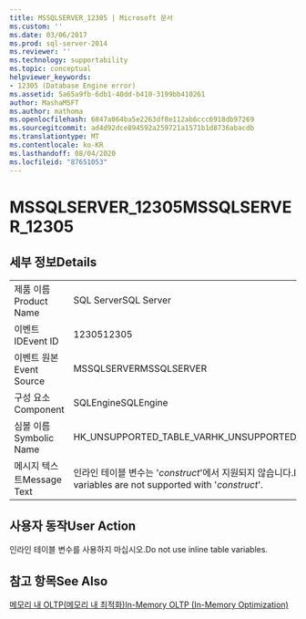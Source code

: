```yaml
---
title: MSSQLSERVER_12305 | Microsoft 문서
ms.custom: ''
ms.date: 03/06/2017
ms.prod: sql-server-2014
ms.reviewer: ''
ms.technology: supportability
ms.topic: conceptual
helpviewer_keywords:
- 12305 (Database Engine error)
ms.assetid: 5a65a9fb-6db1-40dd-b410-3199bb410261
author: MashaMSFT
ms.author: mathoma
ms.openlocfilehash: 6847a064ba5e2263df8e112ab6ccc6918db97269
ms.sourcegitcommit: ad4d92dce894592a259721a1571b1d8736abacdb
ms.translationtype: MT
ms.contentlocale: ko-KR
ms.lasthandoff: 08/04/2020
ms.locfileid: "87651053"
---
```

# <a name="mssqlserver_12305"></a><span data-ttu-id="6af57-102">MSSQLSERVER_12305</span><span class="sxs-lookup"><span data-stu-id="6af57-102">MSSQLSERVER_12305</span></span>
    
## <a name="details"></a><span data-ttu-id="6af57-103">세부 정보</span><span class="sxs-lookup"><span data-stu-id="6af57-103">Details</span></span>  
  
|||  
|-|-|  
|<span data-ttu-id="6af57-104">제품 이름</span><span class="sxs-lookup"><span data-stu-id="6af57-104">Product Name</span></span>|<span data-ttu-id="6af57-105">SQL Server</span><span class="sxs-lookup"><span data-stu-id="6af57-105">SQL Server</span></span>|  
|<span data-ttu-id="6af57-106">이벤트 ID</span><span class="sxs-lookup"><span data-stu-id="6af57-106">Event ID</span></span>|<span data-ttu-id="6af57-107">12305</span><span class="sxs-lookup"><span data-stu-id="6af57-107">12305</span></span>|  
|<span data-ttu-id="6af57-108">이벤트 원본</span><span class="sxs-lookup"><span data-stu-id="6af57-108">Event Source</span></span>|<span data-ttu-id="6af57-109">MSSQLSERVER</span><span class="sxs-lookup"><span data-stu-id="6af57-109">MSSQLSERVER</span></span>|  
|<span data-ttu-id="6af57-110">구성 요소</span><span class="sxs-lookup"><span data-stu-id="6af57-110">Component</span></span>|<span data-ttu-id="6af57-111">SQLEngine</span><span class="sxs-lookup"><span data-stu-id="6af57-111">SQLEngine</span></span>|  
|<span data-ttu-id="6af57-112">심볼 이름</span><span class="sxs-lookup"><span data-stu-id="6af57-112">Symbolic Name</span></span>|<span data-ttu-id="6af57-113">HK_UNSUPPORTED_TABLE_VAR</span><span class="sxs-lookup"><span data-stu-id="6af57-113">HK_UNSUPPORTED_TABLE_VAR</span></span>|  
|<span data-ttu-id="6af57-114">메시지 텍스트</span><span class="sxs-lookup"><span data-stu-id="6af57-114">Message Text</span></span>|<span data-ttu-id="6af57-115">인라인 테이블 변수는 '*construct*'에서 지원되지 않습니다.</span><span class="sxs-lookup"><span data-stu-id="6af57-115">Inline table variables are not supported with '*construct*'.</span></span>|  
  
## <a name="user-action"></a><span data-ttu-id="6af57-116">사용자 동작</span><span class="sxs-lookup"><span data-stu-id="6af57-116">User Action</span></span>  
 <span data-ttu-id="6af57-117">인라인 테이블 변수를 사용하지 마십시오.</span><span class="sxs-lookup"><span data-stu-id="6af57-117">Do not use inline table variables.</span></span>  
  
## <a name="see-also"></a><span data-ttu-id="6af57-118">참고 항목</span><span class="sxs-lookup"><span data-stu-id="6af57-118">See Also</span></span>  
 [<span data-ttu-id="6af57-119">메모리 내 OLTP&#40;메모리 내 최적화&#41;</span><span class="sxs-lookup"><span data-stu-id="6af57-119">In-Memory OLTP &#40;In-Memory Optimization&#41;</span></span>](../in-memory-oltp/in-memory-oltp-in-memory-optimization.md)  
  
  
